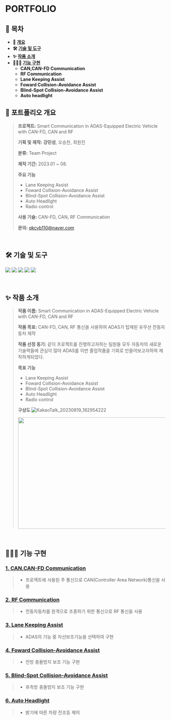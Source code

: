 # **PORTFOLIO**

## **📗 목차**

<b>

- 📝 [개요](#-포트폴리오-개요)
- 🛠 [기술 및 도구](#-기술-및-도구)
- ✨ [작품 소개](#-작품-소개)
- 👨🏻‍💻 [기능 구현](#-기능-구현)
  - CAN,CAN-FD Communication
  - RF Communication
  - Lane Keeping Assist
  - Foward Collision-Avoidance Assist
  - Blind-Spot Collision-Avoidance Assist
  - Auto headlight

</b>

## **📝 포트폴리오 개요**

> **프로젝트:** Smart Communication in ADAS-Equipped Electric Vehicle with CAN-FD, CAN and RF
>
> **기획 및 제작:** **강민성**, 오승찬, 최원진
>
> **분류:** Team Project
>
> **제작 기간:** 2023.01 ~ 08.
>
> **주요 기능**
> - Lane Keeping Assist
> - Foward Collision-Avoidance Assist
> - Blind-Spot Collision-Avoidance Assist
> - Auto Headlight
> - Radio control 
>
> **사용 기술:** CAN-FD, CAN, RF Communication
>
> **문의:** qkcvb110@naver.com

<br />

## **🛠 기술 및 도구**

<img src="https://img.shields.io/badge/STM32-03234B?style=for-the-badge&logo=stmicroelectronics&logoColor=white"> <img src="https://img.shields.io/badge/raspberrypi-A22846?style=for-the-badge&logo=raspberrypi&logoColor=white"> <img src="https://img.shields.io/badge/C-A8B9CC?style=for-the-badge&logo=C&logoColor=white"> <img src="https://img.shields.io/badge/Python-3776AB?style=for-the-badge&logo=Python&logoColor=white"> <img src="https://img.shields.io/badge/GITHUB-181717?style=for-the-badge&logo=github&logoColor=white"> 

<br />

## **✨ 작품 소개**
> **작품 이름:** Smart Communication in ADAS-Equipped Electric Vehicle with CAN-FD, CAN and RF
>
> **작품 목표:** CAN-FD, CAN, RF 통신을 사용하여 ADAS가 탑재된 유무선 전동자동차 제작
>
> **작품 선정 동기:** 같이 프로젝트를 진행하고자하는 팀원들 모두 자동차의 새로운 기술력들에 관심이 많아 ADAS를 이번 졸업작품을 기회로 만들어보고자하여 제작하게되었다.
> 
> **목표 기능**
> - Lane Keeping Assist
> - Foward Collision-Avoidance Assist
> - Blind-Spot Collision-Avoidance Assist
> - Auto Headlight
> - Radio control
>   
> **구상도**
> ![KakaoTalk_20230819_182954222](https://github.com/qkcvb110/Portfolio/assets/121782690/12019a38-dc8a-4656-ba84-139fd4a13c36)
> 
> <img src="https://github.com/qkcvb110/Portfolio/assets/121782690/b1a28858-fab1-49f8-bfe5-f44c19cbf8f6" width="800" height="350"/> 


<br />

## **👨🏻‍💻 기능 구현**

### [**1. CAN,CAN-FD Communication**](https://github.com/qkcvb110/Portfolio/blob/master/STM32H7A3ZI_1_RX/README.md)
> - 프로젝트에 사용된 주 통신으로 CAN(Controller Area Network)통신을 사용

### [**2. RF Communication**](https://github.com/qkcvb110/Portfolio/blob/master/STM32F411_TX/README.md)
> - 전동자동차를 원격으로 조종하기 위한 통신으로 RF 통신을 사용

### [**3. Lane Keeping Assist**](https://github.com/qkcvb110/Portfolio/tree/master/Raspberry%20Pi_TX/README.md)
> - ADAS의 기능 중 차선보조기능을 선택하여 구현

### [**4. Foward Collision-Avoidance Assist**](https://github.com/qkcvb110/Portfolio/tree/master/STM32H7A3ZI_3_TX/README.md)
> - 전방 충돌방지 보조 기능 구현

### [**5. Blind-Spot Collision-Avoidance Assist**](https://github.com/qkcvb110/Portfolio/tree/master/STM32H7A3ZI_2_TX/README.md)
> - 후측방 충돌방지 보조 기능 구현

### [**6. Auto Headlight**](https://github.com/qkcvb110/Portfolio/blob/master/STM32H7A3ZI_2_TX/README2.md)
> - 밝기에 따른 차량 전조등 제어

